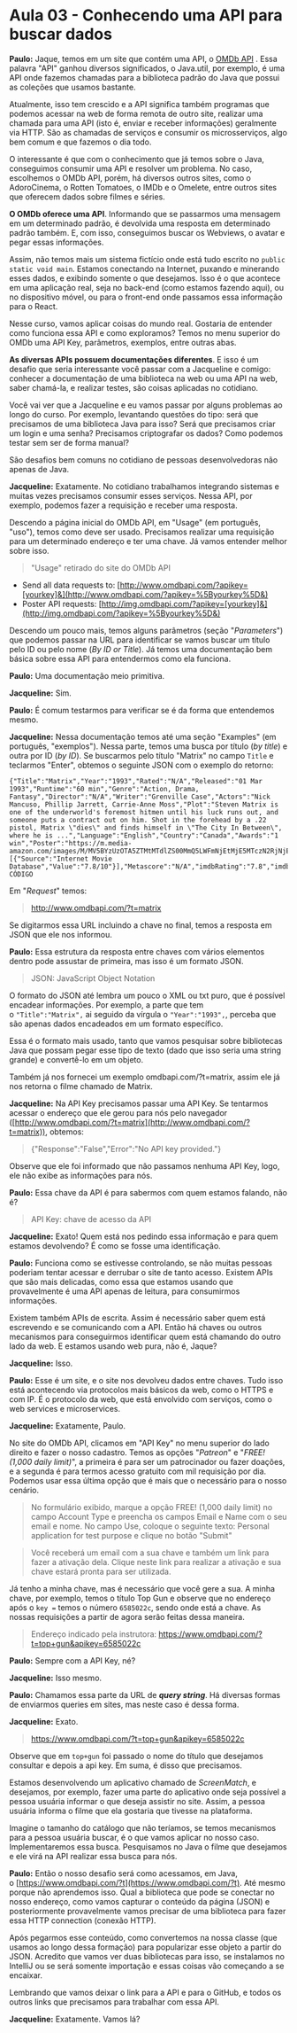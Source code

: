 # Aula 03 - Conhecendo uma API para buscar dados

**Paulo:** Jaque, temos em um site que contém uma API, o [OMDb API](https://omdbapi.com/) . Essa palavra "API" ganhou diversos significados, o Java.util, por exemplo, é uma API onde fazemos chamadas para a biblioteca padrão do Java que possui as coleções que usamos bastante.

Atualmente, isso tem crescido e a API significa também programas que podemos acessar na web de forma remota de outro site, realizar uma chamada para uma API (isto é, enviar e receber informações) geralmente via HTTP. São as chamadas de serviços e consumir os microsserviços, algo bem comum e que fazemos o dia todo.

O interessante é que com o conhecimento que já temos sobre o Java, conseguimos consumir uma API e resolver um problema. No caso, escolhemos o OMDb API, porém, há diversos outros sites, como o AdoroCinema, o Rotten Tomatoes, o IMDb e o Omelete, entre outros sites que oferecem dados sobre filmes e séries.

**O OMDb oferece uma API**. Informando que se passarmos uma mensagem em um determinado padrão, é devolvida uma resposta em determinado padrão também. E, com isso, conseguimos buscar os Webviews, o avatar e pegar essas informações.

Assim, não temos mais um sistema fictício onde está tudo escrito no `public static void main`. Estamos conectando na Internet, puxando e minerando esses dados, e exibindo somente o que desejamos. Isso é o que acontece em uma aplicação real, seja no back-end (como estamos fazendo aqui), ou no dispositivo móvel, ou para o front-end onde passamos essa informação para o React.

Nesse curso, vamos aplicar coisas do mundo real. Gostaria de entender como funciona essa API e como exploramos? Temos no menu superior do OMDb uma API Key, parâmetros, exemplos, entre outras abas.

**As diversas APIs possuem documentações diferentes**. E isso é um desafio que seria interessante você passar com a Jacqueline e comigo: conhecer a documentação de uma biblioteca na web ou uma API na web, saber chamá-la, e realizar testes, são coisas aplicadas no cotidiano.

Você vai ver que a Jacqueline e eu vamos passar por alguns problemas ao longo do curso. Por exemplo, levantando questões do tipo: será que precisamos de uma biblioteca Java para isso? Será que precisamos criar um login e uma senha? Precisamos criptografar os dados? Como podemos testar sem ser de forma manual?

São desafios bem comuns no cotidiano de pessoas desenvolvedoras não apenas de Java.

**Jacqueline:** Exatamente. No cotidiano trabalhamos integrando sistemas e muitas vezes precisamos consumir esses serviços. Nessa API, por exemplo, podemos fazer a requisição e receber uma resposta.

Descendo a página inicial do OMDb API, em "Usage" (em português, "uso"), temos como deve ser usado. Precisamos realizar uma requisição para um determinado endereço e ter uma chave. Já vamos entender melhor sobre isso.

> "Usage" retirado do site do OMDb API
> 
- Send all data requests to: [http://www.omdbapi.com/?apikey=[yourkey]&](http://www.omdbapi.com/?apikey=%5Byourkey%5D&)
- Poster API requests: [http://img.omdbapi.com/?apikey=[yourkey]&](http://img.omdbapi.com/?apikey=%5Byourkey%5D&)

Descendo um pouco mais, temos alguns parâmetros (seção "*Parameters*") que podemos passar na URL para identificar se vamos buscar um título pelo ID ou pelo nome (*By ID or Title*). Já temos uma documentação bem básica sobre essa API para entendermos como ela funciona.

**Paulo:** Uma documentação meio primitiva.

**Jacqueline:** Sim.

**Paulo:** É comum testarmos para verificar se é da forma que entendemos mesmo.

**Jacqueline:** Nessa documentação temos até uma seção "Examples" (em português, "exemplos"). Nessa parte, temos uma busca por título (*by title*) e outra por ID (*by ID*). Se buscarmos pelo título "Matrix" no campo `Title` e teclarmos "Enter", obtemos o seguinte JSON com o exemplo do retorno:

```
{"Title":"Matrix","Year":"1993","Rated":"N/A","Released":"01 Mar 1993","Runtime":"60 min","Genre":"Action, Drama, Fantasy","Director":"N/A","Writer":"Grenville Case","Actors":"Nick Mancuso, Phillip Jarrett, Carrie-Anne Moss","Plot":"Steven Matrix is one of the underworld's foremost hitmen until his luck runs out, and someone puts a contract out on him. Shot in the forehead by a .22 pistol, Matrix \"dies\" and finds himself in \"The City In Between\", where he is ...","Language":"English","Country":"Canada","Awards":"1 win","Poster":"https://m.media-amazon.com/images/M/MV5BYzUzOTA5ZTMtMTdlZS00MmQ5LWFmNjEtMjE5MTczN2RjNjE3XkEyXkFqcGdeQXVyNTc2ODIyMzY@._V1_SX300.jpg","Ratings":[{"Source":"Internet Movie Database","Value":"7.8/10"}],"Metascore":"N/A","imdbRating":"7.8","imdbVotes":"199","imdbID":"tt0106062","Type":"series","totalSeasons":"N/A","Response":"True"}COPIAR CÓDIGO
```

Em "*Request*" temos:

> http://www.omdbapi.com/?t=matrix
> 

Se digitarmos essa URL incluindo a chave no final, temos a resposta em JSON que ele nos informou.

**Paulo:** Essa estrutura da resposta entre chaves com vários elementos dentro pode assustar de primeira, mas isso é um formato JSON.

> JSON: JavaScript Object Notation
> 

O formato do JSON até lembra um pouco o XML ou txt puro, que é possível encadear informações. Por exemplo, a parte que tem o `"Title":"Matrix",` ai seguido da vírgula o `"Year":"1993",`, perceba que são apenas dados encadeados em um formato específico.

Essa é o formato mais usado, tanto que vamos pesquisar sobre bibliotecas Java que possam pegar esse tipo de texto (dado que isso seria uma string grande) e convertê-lo em um objeto.

Também já nos fornecei um exemplo omdbapi.com/?t=matrix, assim ele já nos retorna o filme chamado de Matrix.

**Jacqueline:** Na API Key precisamos passar uma API Key. Se tentarmos acessar o endereço que ele gerou para nós pelo navegador ([http://www.omdbapi.com/?t=matrix](http://www.omdbapi.com/?t=matrix)), obtemos:

> {"Response":"False","Error":"No API key provided."}
> 

Observe que ele foi informado que não passamos nenhuma API Key, logo, ele não exibe as informações para nós.

**Paulo:** Essa chave da API é para sabermos com quem estamos falando, não é?

> API Key: chave de acesso da API
> 

**Jacqueline:** Exato! Quem está nos pedindo essa informação e para quem estamos devolvendo? É como se fosse uma identificação.

**Paulo:** Funciona como se estivesse controlando, se não muitas pessoas poderiam tentar acessar e derrubar o site de tanto acesso. Existem APIs que são mais delicadas, como essa que estamos usando que provavelmente é uma API apenas de leitura, para consumirmos informações.

Existem também APIs de escrita. Assim é necessário saber quem está escrevendo e se comunicando com a API. Então há chaves ou outros mecanismos para conseguirmos identificar quem está chamando do outro lado da web. E estamos usando web pura, não é, Jaque?

**Jacqueline:** Isso.

**Paulo:** Esse é um site, e o site nos devolveu dados entre chaves. Tudo isso está acontecendo via protocolos mais básicos da web, como o HTTPS e com IP. É o protocolo da web, que está envolvido com serviços, como o web services e microservices.

**Jacqueline:** Exatamente, Paulo.

No site do OMDb API, clicamos em "API Key" no menu superior do lado direito e fazer o nosso cadastro. Temos as opções "*Patreon*" e "*FREE! (1,000 daily limit)*", a primeira é para ser um patrocinador ou fazer doações, e a segunda é para termos acesso gratuito com mil requisição por dia. Podemos usar essa última opção que é mais que o necessário para o nosso cenário.

> No formulário exibido, marque a opção FREE! (1,000 daily limit) no campo Account Type e preencha os campos Email e Name com o seu email e nome. No campo Use, coloque o seguinte texto: Personal application for test purpose e clique no botão "Submit"
> 

> Você receberá um email com a sua chave e também um link para fazer a ativação dela. Clique neste link para realizar a ativação e sua chave estará pronta para ser utilizada.
> 

Já tenho a minha chave, mas é necessário que você gere a sua. A minha chave, por exemplo, temos o título Top Gun e observe que no endereço após o `key =` temos o número `6585022c`, sendo onde está a chave. As nossas requisições a partir de agora serão feitas dessa maneira.

> Endereço indicado pela instrutora: https://www.omdbapi.com/?t=top+gun&apikey=6585022c
> 

**Paulo:** Sempre com a API Key, né?

**Jacqueline:** Isso mesmo.

**Paulo:** Chamamos essa parte da URL de ***query string***. Há diversas formas de enviarmos queries em sites, mas neste caso é dessa forma.

**Jacqueline:** Exato.

> https://www.omdbapi.com/?t=top+gun&apikey=6585022c
> 

Observe que em `top+gun` foi passado o nome do título que desejamos consultar e depois a api key. Em suma, é disso que precisamos.

Estamos desenvolvendo um aplicativo chamado de *ScreenMatch*, e desejamos, por exemplo, fazer uma parte do aplicativo onde seja possível a pessoa usuária informar o que deseja assistir no site. Assim, a pessoa usuária informa o filme que ela gostaria que tivesse na plataforma.

Imagine o tamanho do catálogo que não teríamos, se temos mecanismos para a pessoa usuária buscar, é o que vamos aplicar no nosso caso. Implementaremos essa busca. Pesquisamos no Java o filme que desejamos e ele virá na API realizar essa busca para nós.

**Paulo:** Então o nosso desafio será como acessamos, em Java, o [https://www.omdbapi.com/?t](https://www.omdbapi.com/?t). Até mesmo porque não aprendemos isso. Qual a biblioteca que pode se conectar no nosso endereço, como vamos capturar o conteúdo da página (JSON) e posteriormente provavelmente vamos precisar de uma biblioteca para fazer essa HTTP connection (conexão HTTP).

Após pegarmos esse conteúdo, como convertemos na nossa classe (que usamos ao longo dessa formação) para popularizar esse objeto a partir do JSON. Acredito que vamos ver duas bibliotecas para isso, se instalamos no IntelliJ ou se será somente importação e essas coisas vão começando a se encaixar.

Lembrando que vamos deixar o link para a API e para o GitHub, e todos os outros links que precisamos para trabalhar com essa API.

**Jacqueline:** Exatamente. Vamos lá?